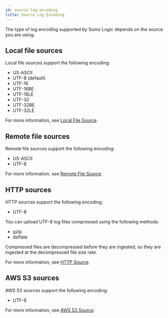 ```yaml
---
id: source-log-encoding
title: Source Log Encoding
---
```



The type of log encoding supported by Sumo Logic depends on the source you are using.

## Local file sources

Local file sources support the following encoding:

 * US-ASCII
 * UTF-8 (default)
 * UTF-16
 * UTF-16BE
 * UTF-16LE
 * UTF-32
 * UTF-32BE
 * UTF-32LE

For more information, see [Local File Source](../installed-collectors/local-file-source.md).

## Remote file sources

Remote file sources support the following encoding:

 * US-ASCII
 * UTF-8

For more information, see [Remote File Source](/docs/send-data/sources/installed-collectors/remote-file-source).

## HTTP sources

HTTP sources support the following encoding:

 * UTF-8

You can upload UTF-8 log files compressed using the following methods:

 * gzip
 * deflate

Compressed files are decompressed before they are ingested, so they are ingested at the decompressed file size rate.

For more information, see [HTTP Source](/docs/send-data/sources/hosted-collectors/http-logs-metrics-source).

## AWS S3 sources

AWS S3 sources support the following encoding:

 * UTF-8

For more information, see [AWS S3 Source](../hosted-collectors/amazon-web-services/aws-s3-source.md).
